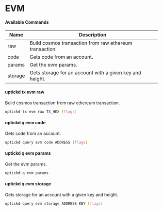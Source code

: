 # EVM

#### Available Commands

| Name    | Description                                              |
| ------- | -------------------------------------------------------- |
| raw     | Build cosmos transaction from raw ethereum transaction.  |
| code    | Gets code from an account.                               |
| params  | Get the evm params.                                      |
| storage | Gets storage for an account with a given key and height. |

#### uptickd tx evm raw

Build cosmos transaction from raw ethereum transaction.

```Bash
uptickd tx evm raw TX_HEX [flags]
```

#### uptickd q evm code

Gets code from an account.

```Bash
uptickd query evm code ADDRESS [flags]
```

#### uptickd q evm params

Get the evm params.

```Bash
uptickd q evm params
```

#### uptickd q evm storage

Gets storage for an account with a given key and height.

```Bash
uptickd query evm storage ADDRESS KEY [flags]
```
